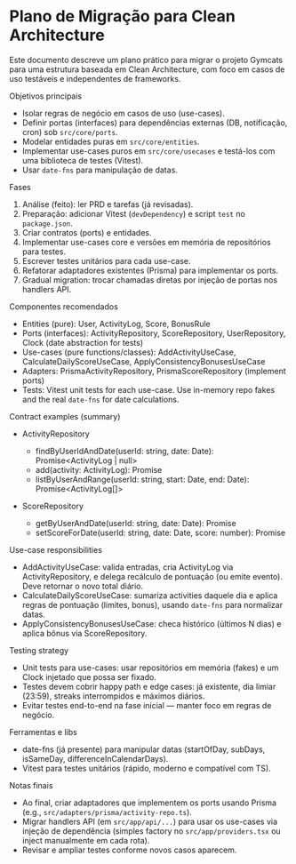# Plano de Migração para Clean Architecture

Este documento descreve um plano prático para migrar o projeto Gymcats para uma estrutura baseada em Clean Architecture, com foco em casos de uso testáveis e independentes de frameworks.

Objetivos principais
- Isolar regras de negócio em casos de uso (use-cases).
- Definir portas (interfaces) para dependências externas (DB, notificação, cron) sob `src/core/ports`.
- Modelar entidades puras em `src/core/entities`.
- Implementar use-cases puros em `src/core/usecases` e testá-los com uma biblioteca de testes (Vitest).
- Usar `date-fns` para manipulação de datas.

Fases
1. Análise (feito): ler PRD e tarefas (já revisadas).
2. Preparação: adicionar Vitest (`devDependency`) e script `test` no `package.json`.
3. Criar contratos (ports) e entidades.
4. Implementar use-cases core e versões em memória de repositórios para testes.
5. Escrever testes unitários para cada use-case.
6. Refatorar adaptadores existentes (Prisma) para implementar os ports.
7. Gradual migration: trocar chamadas diretas por injeção de portas nos handlers API.

Componentes recomendados
- Entities (pure): User, ActivityLog, Score, BonusRule
- Ports (interfaces): ActivityRepository, ScoreRepository, UserRepository, Clock (date abstraction for tests)
- Use-cases (pure functions/classes): AddActivityUseCase, CalculateDailyScoreUseCase, ApplyConsistencyBonusesUseCase
- Adapters: PrismaActivityRepository, PrismaScoreRepository (implement ports)
- Tests: Vitest unit tests for each use-case. Use in-memory repo fakes and the real `date-fns` for date calculations.

Contract examples (summary)
- ActivityRepository
  - findByUserIdAndDate(userId: string, date: Date): Promise<ActivityLog | null>
  - add(activity: ActivityLog): Promise<void>
  - listByUserAndRange(userId: string, start: Date, end: Date): Promise<ActivityLog[]>

- ScoreRepository
  - getByUserAndDate(userId: string, date: Date): Promise<number>
  - setScoreForDate(userId: string, date: Date, score: number): Promise<void>

Use-case responsibilities
- AddActivityUseCase: valida entradas, cria ActivityLog via ActivityRepository, e delega recálculo de pontuação (ou emite evento). Deve retornar o novo total diário.
- CalculateDailyScoreUseCase: sumariza activities daquele dia e aplica regras de pontuação (limites, bonus), usando `date-fns` para normalizar datas.
- ApplyConsistencyBonusesUseCase: checa histórico (últimos N dias) e aplica bônus via ScoreRepository.

Testing strategy
- Unit tests para use-cases: usar repositórios em memória (fakes) e um Clock injetado que possa ser fixado.
- Testes devem cobrir happy path e edge cases: já existente, dia limiar (23:59), streaks interrompidos e máximos diários.
- Evitar testes end-to-end na fase inicial — manter foco em regras de negócio.

Ferramentas e libs
- date-fns (já presente) para manipular datas (startOfDay, subDays, isSameDay, differenceInCalendarDays).
- Vitest para testes unitários (rápido, moderno e compatível com TS).

Notas finais
- Ao final, criar adaptadores que implementem os ports usando Prisma (e.g., `src/adapters/prisma/activity-repo.ts`).
- Migrar handlers API (em `src/app/api/...`) para usar os use-cases via injeção de dependência (simples factory no `src/app/providers.tsx` ou inject manualmente em cada rota).
- Revisar e ampliar testes conforme novos casos aparecem.
